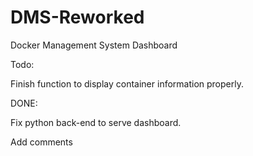 # DMS-Reworked
Docker Management System Dashboard

Todo:

Finish function to display container information properly.


DONE:

Fix python back-end to serve dashboard.

Add comments